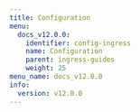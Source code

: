 ```yaml
---
title: Configuration
menu:
  docs_v12.0.0:
    identifier: config-ingress
    name: Configuration
    parent: ingress-guides
    weight: 25
menu_name: docs_v12.0.0
info:
  version: v12.0.0
---
```


